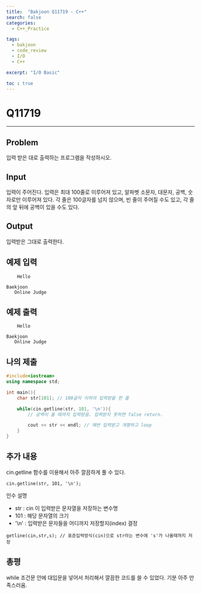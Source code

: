 ```yaml
---
title:  "Bakjoon Q11719 - C++"
search: false
categories: 
  - C++_Practice

tags:
  - bakjoon
  - code_review
  - I/O
  - C++

excerpt: "I/O Basic"

toc : true
---
```

# __Q11719__
___

## Problem
입력 받은 대로 출력하는 프로그램을 작성하시오.

## Input
입력이 주어진다. 입력은 최대 100줄로 이루어져 있고, 알파벳 소문자, 대문자, 공백, 숫자로만 이루어져 있다. 각 줄은 100글자를 넘지 않으며, 빈 줄이 주어질 수도 있고, 각 줄의 앞 뒤에 공백이 있을 수도 있다.

## Output
입력받은 그대로 출력한다.

## 예제 입력
```
    Hello

Baekjoon     
   Online Judge    
```

## 예제 출력
```
    Hello

Baekjoon     
   Online Judge    
```

## 나의 제출
```cpp
#include<iostream>
using namespace std;

int main(){
    char str[101]; // 100글자 이하의 입력받을 한 줄

    while(cin.getline(str, 101, '\n')){ 
        // 공백이 올 때까지 입력받음. 입력받지 못하면 false return.

        cout << str << endl; // 매번 입력받고 개행하고 loop
    }
}
```
## 추가 내용
cin.getline 함수를 이용해서 아주 깔끔하게 풀 수 있다. 
``` 
cin.getline(str, 101, '\n');
```
인수 설명  
- str : cin 이 입력받은 문자열을 저장하는 변수명  
- 101 : 해당 문자열의 크기  
- '\n' : 입력받은 문자들을 어디까지 저장할지(index) 결정  
```
getline(cin,str,s); // 표준입력방식(cin)으로 str라는 변수에 's'가 나올때까지 저장 
```

## 총평
while 조건문 안에 대입문을 넣어서 처리해서 깔끔한 코드를 쓸 수 있었다. 기분 아주 만족스러움.